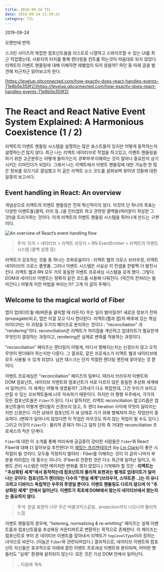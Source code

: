 ```yaml
---
title: 2019-09-24 TIL
date: 2019-09-24 21:39:23
category: TIL
---
```


2019-09-24

오랜만에 번역.

스크린 사이즈의 복잡한 컴포넌트들을 리스트로 나열하고 스와이프할 수 있는 UI를 최근 작업했는데, 사용자의 터치를 통해 렌더링을 컨트롤 하는것이 마음대로 되지 않았다. 리액트의 이벤트 핸들링에 대해 이해하면 레벨업이 되지 않을까? 하던 중 아래 글을 발견해 차근차근 읽어보고자 한다.

[https://levelup.gitconnected.com/how-exactly-does-react-handles-events-71e8b5e359f2](https://levelup.gitconnected.com/how-exactly-does-react-handles-events-71e8b5e359f2)

# The React and React Native Event System Explained: A Harmonious Coexistence (1 / 2)


리액트의 이벤트 핸들링 시스템을 설명하는 많은 포스트들이 있지만 어떻게 동작하는지 설명하는건 많지 않다. 최근 나는 리액트 네이티브로 작업을 하고있고, 이벤트 핸들링을 하기 위한 고군분투는 어떻게 돌아가는지 *정확하게* 이해하는 것이 얼마나 중요한지 상기시키는 리마인더가 되었다. 그래서 나는 리액트에서 이벤트 핸들링에 대한 가능한 한 많은 정보를 모으기로 결심했고 이 글은 리액트 소스 코드를 살펴보며 찾아낸 것들에 대한 일종의 보고서다.

## Event handling in React: An overview


개념상으로 리액트의 이벤트 핸들링은 전혀 혁신적이지 않다. 이것의 단 하나의 목표는 다양한 이벤트들(클릭, 터치 등..)을 인터셉트 하고 관련된 콜백들(여러분이 작성한 그것!)을 트리거하는 것이다. 이게 리액트의 이벤트 핸들링 시스템을 뛰어나게 만드는 *구현*이다.

![An overview of React’s event handling flow](https://miro.medium.com/max/4736/1*Ao9wxQ-msVx37_urlFKb7A.jpeg)

> 주석: 터치 > 네이티브 > 리액트 브릿지 > RN EventEmitter > 리액트의 이벤트 시스템 (콜백 실행 등)

리액트가 강조하는 것들 중 하나는 조화로움이다 : 리액트 웹의 크로스 브라우징, 리액트 네이티브의 크로스 플랫폼. 그러나 이벤트 시스템은 사실상 이 컨셉을 한발짝 더 발전시킨다. 리액트 웹과 RN 모두 거의 동일한 이벤트 프로세싱 시스템을 갖게 했다. 그렇다. DOM과 네이티브 이벤트는 정확히 같은 코드를 사용해 다뤄진다. (약간의 전처리는 들어간다.) 어떻게 이런 마법을 부리는가? 그게 이 글의 주제다.

## Welcome to the magical world of Fiber

앱이 업데이트될 때(버튼을 클릭할 때 라든지) 무슨 일이 벌어질까? 새로운 정보가 전파(propagate)되고, 앱은 이걸 갖고 다시 렌더된다. 리액트(웹과 앱)의 배후에 있는 핵심 아이디어는 이 과정을 두가지 페이즈로 분리하는 것이다 : "reconciliation" 과 "rendering"이다.
reconciliation은 리액트가 차이점을 계산하고 업데이트가 필요한게 무엇인지 결정하는 과정이고, rendering은 실제로 변화를 적용하는 과정이다.

"reconciliation" 페이즈는 렌더링이 어떻게, 어디서 행해지는지는 신경쓰지 않고 오직 무엇이 렌더돼야 하는지만 다룬다.
그 결과로, 같은 프로세스가 리액트 웹과 네이티브에 모두 사용될 수 있게 되었다. 남은 태스크는 단지 적절한 렌더링 엔진에 꽂아넣는 것 뿐이다.

이벤트 프로세싱은 "reconciliation" 페이즈의 일부다. 따라서 브라우저 이벤트와 DOM 컴포넌트, 네이티브 이벤트와 컴포넌트가 서로 다르지 않은 동일한 추상화 세계에서 일어난다. 이 세계는 어떻게 생겼을까? 그려내기 다소 복잡한데, 그건 우리가 보이고 만질 수 있는 오브젝트들에 너무 익숙하기 때문이다. 하지만 이 평행 우주에서, 각각의 모든 컴포넌트들은 `Fiber`가 된다. 다시 말하지만, 리액트 reconciliation 알고리즘은 컴포넌트들이 어떻게 렌더될지 신경쓰지 않고, 두 렌더 iteration 사이에 무엇이 달라지는지만 신경쓴다. 이전 상태의 컴포넌트가 새 상태로 가기 위해 행해져야 하는 작업만이 중요하다. (변화가 일어나지 않았다면 이 작업은 아무것도 하지 않는 작업이 될 수도 있다.) 그리고 이것이 `Fiber`다 : 물리적 존재가 아니고 일의 단위 즉 거대한 reconciliation 프로세스의 작은 단계다.

`Fiber`에 대한 이 소개를 통해 머리속에 궁금증이 강타한 사람들은 `Fiber`와 React Fiber에 대해 더 알아보길 추천한다! 이 [재밌는 프리젠테이션](https://www.youtube.com/watch?v=ZCuYPiUIONs&t=1267s) (by [Lin Clark](https://medium.com/@linclark))이 좋은 시작점이 될 것이다. 모두들 걱정하지 말아라 : Fiber를 이해하는 것이 이 글의 나머지 부분을 따라잡는 데 필수는 아니다. (Fiber로 전환한 것은 다소 최근에 일어난 일이고, 이벤트 관리 시스템은 어떤 메이져한 변화를 겪지 않았다.) 기억해야 할 것은 : **리액트는 "추상화된 세계"에서 동작하는데 컴포넌트의 물리적 표현과는 별개로 업데이트가 일어나는 곳이다: 컴포넌트가 렌더되는 다수의 "현실 세계"(브라우저, 스마트폰 ..)는 이 유니크하고 디바이스 독립적인 우주의 투영일 뿐이다. 이벤트 핸들링도 다르지 않으며 이 "추상화된 세계" 안에서 일어난다. 이벤트가 최초에 DOM에서 왔는지 네이티브에서 왔는지는 중요하지 않다.**

> 주석: 원글 표현이 너무 무슨 마블코믹스같음.. projection까지 나오니까 물리학느낌

이벤트 핸들링의 경우에, "listening, normalizing & re-emitting" 페이즈는 실제 이벤트들과 컴포넌트들을 추상화된 카운터파트로 변환하는 목적으로 존재한다. 이 페이즈는 컴포넌트로 부터 온 네이티브 이벤트를 잡아내서 리액트가 `topLevelType`이라 칭하는 녀석으로 바꾼다. (이놈은 `Fiber`와 관련되어있다.) 결과적으로, 네이티브 이벤트와 컴포넌트 자신들은 효과적으로 아래에 깔린 이벤트 프로세싱 이벤트와 분리되며, 어떠한 핸들러도 "실제" 환경에 설치되지 않는다: 모든 것은 가상 DOM 안에서 일어난다.

> .. 다음에 계속
